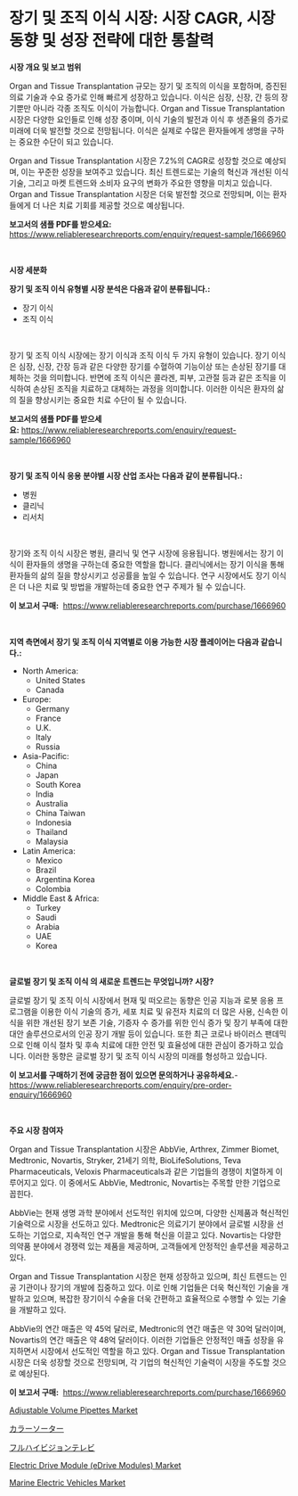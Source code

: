 <p><h1>장기 및 조직 이식 시장: 시장 CAGR, 시장 동향 및 성장 전략에 대한 통찰력</h1></p><p><strong>시장 개요 및 보고 범위</strong></p>
<p><p>Organ and Tissue Transplantation 규모는 장기 및 조직의 이식을 포함하며, 증진된 의료 기술과 수요 증가로 인해 빠르게 성장하고 있습니다. 이식은 심장, 신장, 간 등의 장기뿐만 아니라 각종 조직도 이식이 가능합니다. Organ and Tissue Transplantation 시장은 다양한 요인들로 인해 성장 중이며, 이식 기술의 발전과 이식 후 생존율의 증가로 미래에 더욱 발전할 것으로 전망됩니다. 이식은 실제로 수많은 환자들에게 생명을 구하는 중요한 수단이 되고 있습니다.</p><p>Organ and Tissue Transplantation 시장은 7.2%의 CAGR로 성장할 것으로 예상되며, 이는 꾸준한 성장을 보여주고 있습니다. 최신 트렌드로는 기술의 혁신과 개선된 이식 기술, 그리고 마켓 트렌드와 소비자 요구의 변화가 주요한 영향을 미치고 있습니다. Organ and Tissue Transplantation 시장은 더욱 발전할 것으로 전망되며, 이는 환자들에게 더 나은 치료 기회를 제공할 것으로 예상됩니다.</p></p>
<p><strong>보고서의 샘플 PDF를 받으세요:</strong> <a href="https://www.reliableresearchreports.com/enquiry/request-sample/1666960">https://www.reliableresearchreports.com/enquiry/request-sample/1666960</a></p>
<p>&nbsp;</p>
<p><strong>시장 세분화</strong></p>
<p><strong>장기 및 조직 이식 유형별 시장 분석은 다음과 같이 분류됩니다.:</strong></p>
<p><ul><li>장기 이식</li><li>조직 이식</li></ul></p>
<p>&nbsp;</p>
<p><p>장기 및 조직 이식 시장에는 장기 이식과 조직 이식 두 가지 유형이 있습니다. 장기 이식은 심장, 신장, 간장 등과 같은 다양한 장기를 수혈하여 기능이상 또는 손상된 장기를 대체하는 것을 의미합니다. 반면에 조직 이식은 콜라겐, 피부, 고관절 등과 같은 조직을 이식하여 손상된 조직을 치료하고 대체하는 과정을 의미합니다. 이러한 이식은 환자의 삶의 질을 향상시키는 중요한 치료 수단이 될 수 있습니다.</p></p>
<p><strong>보고서의 샘플 PDF를 받으세요:</strong>&nbsp;<a href="https://www.reliableresearchreports.com/enquiry/request-sample/1666960">https://www.reliableresearchreports.com/enquiry/request-sample/1666960</a></p>
<p>&nbsp;</p>
<p><strong> 장기 및 조직 이식 응용 분야별 시장 산업 조사는 다음과 같이 분류됩니다.:</strong></p>
<p><ul><li>병원</li><li>클리닉</li><li>리서치</li></ul></p>
<p>&nbsp;</p>
<p><p>장기와 조직 이식 시장은 병원, 클리닉 및 연구 시장에 응용됩니다. 병원에서는 장기 이식이 환자들의 생명을 구하는데 중요한 역할을 합니다. 클리닉에서는 장기 이식을 통해 환자들의 삶의 질을 향상시키고 성공률을 높일 수 있습니다. 연구 시장에서도 장기 이식은 더 나은 치료 및 방법을 개발하는데 중요한 연구 주제가 될 수 있습니다.</p></p>
<p><strong>이 보고서 구매:</strong>&nbsp; <a href="https://www.reliableresearchreports.com/purchase/1666960">https://www.reliableresearchreports.com/purchase/1666960</a></p>
<p>&nbsp;</p>
<p><strong>지역 측면에서 장기 및 조직 이식 지역별로 이용 가능한 시장 플레이어는 다음과 같습니다.:</strong></p>
<p><ul>
    <li>
        North America:
        <ul>
            <li>United States</li>
            <li>Canada</li>
        </ul>
    </li>
    <li>
        Europe:
        <ul>
            <li>Germany</li>
            <li>France</li>
            <li>U.K.</li>
            <li>Italy</li>
            <li>Russia</li>
        </ul>
    </li>
    <li>
        Asia-Pacific:
        <ul>
            <li>China</li>
            <li>Japan</li>
            <li>South Korea</li>
            <li>India</li>
            <li>Australia</li>
            <li>China Taiwan</li>
            <li>Indonesia</li>
            <li>Thailand</li>
            <li>Malaysia</li>
        </ul>
    </li>
    <li>
        Latin America:
        <ul>
            <li>Mexico</li>
            <li>Brazil</li>
            <li>Argentina Korea</li>
            <li>Colombia</li>
        </ul>
    </li>
    <li>
        Middle East & Africa:
        <ul>
            <li>Turkey</li>
            <li>Saudi</li>
            <li>Arabia</li>
            <li>UAE</li>
            <li>Korea</li>
        </ul>
    </li>
    </ul></p>
<p>&nbsp;</p>
<p><strong>글로벌 장기 및 조직 이식 의 새로운 트렌드는 무엇입니까? 시장?</strong></p>
<p><p>글로벌 장기 및 조직 이식 시장에서 현재 및 떠오르는 동향은 인공 지능과 로봇 응용 프로그램을 이용한 이식 기술의 증가, 세포 치료 및 유전자 치료의 더 많은 사용, 신속한 이식을 위한 개선된 장기 보존 기술, 기증자 수 증가를 위한 인식 증가 및 장기 부족에 대한 대안 솔루션으로서의 인공 장기 개발 등이 있습니다. 또한 최근 코로나 바이러스 팬데믹으로 인해 이식 절차 및 후속 치료에 대한 안전 및 효율성에 대한 관심이 증가하고 있습니다. 이러한 동향은 글로벌 장기 및 조직 이식 시장의 미래를 형성하고 있습니다.</p></p>
<p><strong>이 보고서를 구매하기 전에 궁금한 점이 있으면 문의하거나 공유하세요.</strong>- <a href="https://www.reliableresearchreports.com/enquiry/pre-order-enquiry/1666960">https://www.reliableresearchreports.com/enquiry/pre-order-enquiry/1666960</a></p>
<p>&nbsp;</p>
<p><strong>주요 시장 참여자</strong></p>
<p><p>Organ and Tissue Transplantation 시장은 AbbVie, Arthrex, Zimmer Biomet, Medtronic, Novartis, Stryker, 21세기 의학, BioLifeSolutions, Teva Pharmaceuticals, Veloxis Pharmaceuticals과 같은 기업들의 경쟁이 치열하게 이루어지고 있다. 이 중에서도 AbbVie, Medtronic, Novartis는 주목할 만한 기업으로 꼽힌다. </p><p>AbbVie는 현재 생명 과학 분야에서 선도적인 위치에 있으며, 다양한 신제품과 혁신적인 기술력으로 시장을 선도하고 있다. Medtronic은 의료기기 분야에서 글로벌 시장을 선도하는 기업으로, 지속적인 연구 개발을 통해 혁신을 이끌고 있다. Novartis는 다양한 의약품 분야에서 경쟁력 있는 제품을 제공하며, 고객들에게 안정적인 솔루션을 제공하고 있다.</p><p>Organ and Tissue Transplantation 시장은 현재 성장하고 있으며, 최신 트렌드는 인공 기관이나 장기의 개발에 집중하고 있다. 이로 인해 기업들은 더욱 혁신적인 기술을 개발하고 있으며, 복잡한 장기이식 수술을 더욱 간편하고 효율적으로 수행할 수 있는 기술을 개발하고 있다.</p><p>AbbVie의 연간 매출은 약 45억 달러로, Medtronic의 연간 매출은 약 30억 달러이며, Novartis의 연간 매출은 약 48억 달러이다. 이러한 기업들은 안정적인 매출 성장을 유지하면서 시장에서 선도적인 역할을 하고 있다. Organ and Tissue Transplantation 시장은 더욱 성장할 것으로 전망되며, 각 기업의 혁신적인 기술력이 시장을 주도할 것으로 예상된다.</p></p>
<p><strong>이 보고서 구매:</strong>&nbsp;&nbsp;<a href="https://www.reliableresearchreports.com/purchase/1666960">https://www.reliableresearchreports.com/purchase/1666960</a></p>
<p><p><a href="https://view.publitas.com/reportprime-1/global-adjustable-volume-pipettes-market-by-types-applications-and-major-players-with-regional-growth-rate-analysis-and-development-situation-from-2024-to-2031/">Adjustable Volume Pipettes Market</a></p><p><a href="https://github.com/zjkmgcs938405/Market-Research-Report-List-1/blob/main/883343415591.md">カラーソーター</a></p><p><a href="https://medium.com/@reyeshowell655/%E3%83%95%E3%83%ABhd%E3%83%86%E3%83%AC%E3%83%93%E3%81%AE%E5%B8%82%E5%A0%B4%E8%A6%8F%E6%A8%A1%E3%81%A8%E5%B8%82%E5%A0%B4%E5%8B%95%E5%90%91-%E5%AE%8C%E5%85%A8%E6%A5%AD%E7%95%8C%E6%A6%82%E8%A6%81-2024%E5%B9%B4%E3%81%8B%E3%82%892031%E5%B9%B4-11d98a606ec5">フルハイビジョンテレビ</a></p><p><a href="https://issuu.com/reportprime-2/docs/electric-drive-module-edrive-modules-market-size-2">Electric Drive Module (eDrive Modules) Market</a></p><p><a href="https://issuu.com/reportprime-2/docs/marine-electric-vehicles-market-size-2030.pptx">Marine Electric Vehicles Market</a></p></p>
